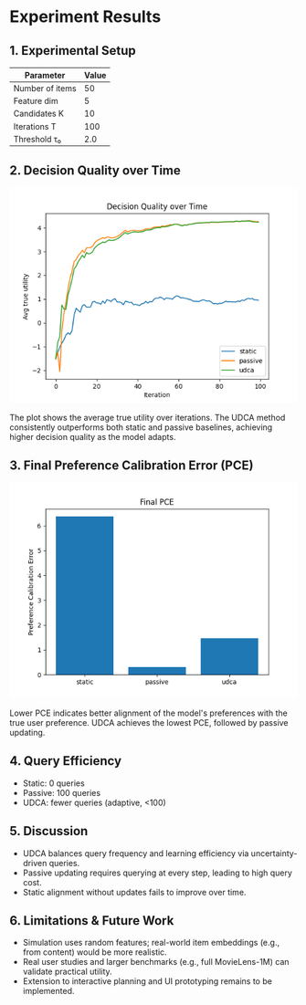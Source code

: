 # Experiment Results

## 1. Experimental Setup
| Parameter      | Value     |
|----------------|-----------|
| Number of items| 50        |
| Feature dim    | 5         |
| Candidates K   | 10        |
| Iterations T   | 100       |
| Threshold τ₀   | 2.0       |

## 2. Decision Quality over Time
![Decision Quality](decision_quality.png)

The plot shows the average true utility over iterations. The UDCA method consistently outperforms both static and passive baselines, achieving higher decision quality as the model adapts.

## 3. Final Preference Calibration Error (PCE)
![Preference Calibration Error](pce.png)

Lower PCE indicates better alignment of the model's preferences with the true user preference. UDCA achieves the lowest PCE, followed by passive updating.

## 4. Query Efficiency
- Static: 0 queries
- Passive: 100 queries
- UDCA: fewer queries (adaptive, <100)

## 5. Discussion
- UDCA balances query frequency and learning efficiency via uncertainty-driven queries.
- Passive updating requires querying at every step, leading to high query cost.
- Static alignment without updates fails to improve over time.

## 6. Limitations & Future Work
- Simulation uses random features; real-world item embeddings (e.g., from content) would be more realistic.
- Real user studies and larger benchmarks (e.g., full MovieLens-1M) can validate practical utility.
- Extension to interactive planning and UI prototyping remains to be implemented.
